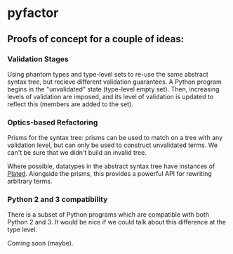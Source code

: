 # pyfactor

## Proofs of concept for a couple of ideas:

### Validation Stages

Using phantom types and type-level sets to re-use the same abstract syntax tree, but
recieve different validation guarantees. A Python program begins in the "unvalidated"
state (type-level empty set). Then, increasing levels of validation are imposed, and its
level of validation is updated to reflect this (members are added to the set).

### Optics-based Refactoring

Prisms for the syntax tree: prisms can be used to match on a tree with any validation level,
but can only be used to construct unvalidated terms. We can't be sure that we didn't build
an invalid tree.

Where possible, datatypes in the abstract syntax tree have instances of
[Plated](https://hackage.haskell.org/package/lens/docs/Control-Lens-Plated.html). Alongside
the prisms, this provides a powerful API for rewriting arbitrary terms.

### Python 2 and 3 compatibility

There is a subset of Python programs which are compatible with both Python 2 and 3. It would
be nice if we could talk about this difference at the type level.

Coming soon (maybe).
